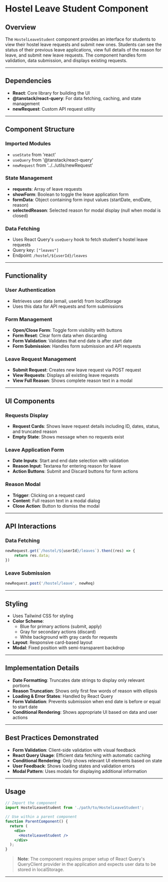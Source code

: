 # Hostel Leave Student Component

## Overview

The `HostelLeaveStudent` component provides an interface for students to view their hostel leave requests and submit new ones. Students can see the status of their previous leave applications, view full details of the reason for leave, and submit new leave requests. The component handles form validation, data submission, and displays existing requests.

---

## Dependencies

- **React**: Core library for building the UI
- **@tanstack/react-query**: For data fetching, caching, and state management
- **newRequest**: Custom API request utility

---

## Component Structure

### Imported Modules

- `useState` from 'react'
- `useQuery` from '@tanstack/react-query'
- `newRequest` from '../../utils/newRequest'

### State Management

- **requests**: Array of leave requests
- **showForm**: Boolean to toggle the leave application form
- **formData**: Object containing form input values (startDate, endDate, reason)
- **selectedReason**: Selected reason for modal display (null when modal is closed)

### Data Fetching

- Uses React Query's `useQuery` hook to fetch student's hostel leave requests
- Query key: `["leaves"]`
- Endpoint: `/hostel/${userId}/leaves`

---

## Functionality

### User Authentication

- Retrieves user data (email, userId) from localStorage
- Uses this data for API requests and form submissions

### Form Management

- **Open/Close Form**: Toggle form visibility with buttons
- **Form Reset**: Clear form data when discarding
- **Form Validation**: Validates that end date is after start date
- **Form Submission**: Handles form submission and API requests

### Leave Request Management

- **Submit Request**: Creates new leave request via POST request
- **View Requests**: Displays all existing leave requests
- **View Full Reason**: Shows complete reason text in a modal

---

## UI Components

### Requests Display

- **Request Cards**: Shows leave request details including ID, dates, status, and truncated reason
- **Empty State**: Shows message when no requests exist

### Leave Application Form

- **Date Inputs**: Start and end date selection with validation
- **Reason Input**: Textarea for entering reason for leave
- **Action Buttons**: Submit and Discard buttons for form actions

### Reason Modal

- **Trigger**: Clicking on a request card
- **Content**: Full reason text in a modal dialog
- **Close Action**: Button to dismiss the modal

---

## API Interactions

### Data Fetching

```javascript
newRequest.get(`/hostel/${userId}/leaves`).then((res) => {
    return res.data;
})
```

### Leave Submission

```javascript
newRequest.post('/hostel/leave', newReq)
```

---

## Styling

- Uses Tailwind CSS for styling
- **Color Scheme**:
  - Blue for primary actions (submit, apply)
  - Gray for secondary actions (discard)
  - White background with gray cards for requests
- **Layout**: Responsive card-based layout
- **Modal**: Fixed position with semi-transparent backdrop

---

## Implementation Details

- **Date Formatting**: Truncates date strings to display only relevant portions
- **Reason Truncation**: Shows only first few words of reason with ellipsis
- **Loading & Error States**: Handled by React Query
- **Form Validation**: Prevents submission when end date is before or equal to start date
- **Conditional Rendering**: Shows appropriate UI based on data and user actions

---

## Best Practices Demonstrated

- **Form Validation**: Client-side validation with visual feedback
- **React Query Usage**: Efficient data fetching with automatic caching
- **Conditional Rendering**: Only shows relevant UI elements based on state
- **User Feedback**: Shows loading states and validation errors
- **Modal Pattern**: Uses modals for displaying additional information

---

## Usage

```jsx
// Import the component
import HostelLeaveStudent from './path/to/HostelLeaveStudent';

// Use within a parent component
function ParentComponent() {
  return (
    <div>
      <HostelLeaveStudent />
    </div>
  );
}
```

> **Note**: The component requires proper setup of React Query's QueryClient provider in the application and expects user data to be stored in localStorage.

---